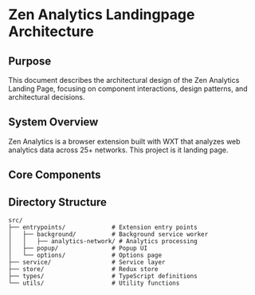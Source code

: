 # Zen Analytics Landingpage Architecture

## Purpose
This document describes the architectural design of the Zen Analytics Landing Page, focusing on component interactions, design patterns, and architectural decisions.

## System Overview
Zen Analytics is a browser extension built with WXT that analyzes web analytics data across 25+ networks. This project is it landing page.
## Core Components

## Directory Structure
```
src/
├── entrypoints/             # Extension entry points
│   ├── background/          # Background service worker
│   │   ├── analytics-network/ # Analytics processing
│   ├── popup/               # Popup UI
│   └── options/             # Options page
├── service/                 # Service layer
├── store/                   # Redux store
├── types/                   # TypeScript definitions
└── utils/                   # Utility functions

